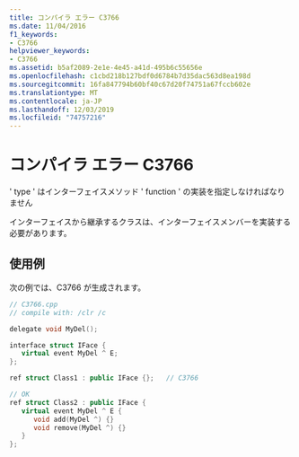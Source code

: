 ```yaml
---
title: コンパイラ エラー C3766
ms.date: 11/04/2016
f1_keywords:
- C3766
helpviewer_keywords:
- C3766
ms.assetid: b5af2089-2e1e-4e45-a41d-495b6c55656e
ms.openlocfilehash: c1cbd218b127bdf0d6784b7d35dac563d8ea198d
ms.sourcegitcommit: 16fa847794b60bf40c67d20f74751a67fccb602e
ms.translationtype: MT
ms.contentlocale: ja-JP
ms.lasthandoff: 12/03/2019
ms.locfileid: "74757216"
---
```

# <a name="compiler-error-c3766"></a>コンパイラ エラー C3766

' type ' はインターフェイスメソッド ' function ' の実装を指定しなければなりません

インターフェイスから継承するクラスは、インターフェイスメンバーを実装する必要があります。

## <a name="example"></a>使用例

次の例では、C3766 が生成されます。

```cpp
// C3766.cpp
// compile with: /clr /c

delegate void MyDel();

interface struct IFace {
   virtual event MyDel ^ E;
};

ref struct Class1 : public IFace {};   // C3766

// OK
ref struct Class2 : public IFace {
   virtual event MyDel ^ E {
      void add(MyDel ^) {}
      void remove(MyDel ^) {}
   }
};
```
